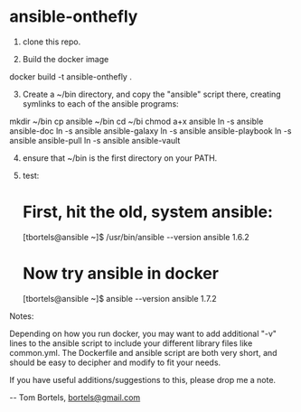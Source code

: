 ansible-onthefly
================
1) clone this repo.

2) Build the docker image

docker build -t ansible-onthefly .

3) Create a ~/bin directory, and copy the "ansible" script there,
   creating symlinks to each of the ansible programs:

mkdir ~/bin
cp ansible ~/bin
cd ~/bi
chmod a+x ansible
ln -s ansible ansible-doc
ln -s ansible ansible-galaxy
ln -s ansible ansible-playbook
ln -s ansible ansible-pull
ln -s ansible ansible-vault

4) ensure that ~/bin is the first directory on your PATH.

5) test:

    # First, hit the old, system ansible:
    [tbortels@ansible ~]$ /usr/bin/ansible --version
    ansible 1.6.2
    # Now try ansible in docker
    [tbortels@ansible ~]$ ansible --version
    ansible 1.7.2

Notes:

Depending on how you run docker, you may want to add additional "-v" lines to
the ansible script to include your different library files like common.yml.
The Dockerfile and ansible script are both very short, and should be easy to
decipher and modify to fit your needs.

If you have useful additions/suggestions to this, please drop me a note.

-- Tom Bortels, bortels@gmail.com
